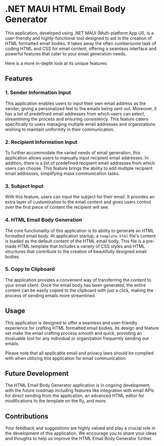 # .NET MAUI HTML Email Body Generator

This application, developed using .NET MAUI (Multi-platform App UI), is a user-friendly and highly-functional tool designed to aid in the creation of HTML formatted email bodies. It takes away the often cumbersome task of coding HTML and CSS for email content, offering a seamless interface and powerful features that cater to your email generation needs.

Here is a more in-depth look at its unique features:

## Features

### 1. Sender Information Input

This application enables users to input their own email address as the sender, giving a personalized feel to the emails being sent out. Moreover, it has a list of predefined email addresses from which users can select, streamlining the process and ensuring consistency. This feature caters specifically to users managing multiple email addresses and organizations wishing to maintain uniformity in their communication.

### 2. Recipient Information Input

To further accommodate the varied needs of email generation, this application allows users to manually input recipient email addresses. In addition, there is a list of predefined recipient email addresses from which users can choose. This feature brings the ability to add multiple recipient email addresses, simplifying mass communication tasks.

### 3. Subject Input

With this feature, users can input the subject for their email. It provides an extra layer of customization to the email content and gives users control over the first piece of content the recipient will see.

### 4. HTML Email Body Generation

The core functionality of this application is its ability to generate an HTML formatted email body. At application startup, a `template.html` file's content is loaded as the default content of the HTML email body. This file is a pre-made HTML template that includes a variety of CSS styles and HTML structures that contribute to the creation of beautifully designed email bodies.

### 5. Copy to Clipboard

The application provides a convenient way of transferring the content to your email client. Once the email body has been generated, the entire content can be easily copied to the clipboard with just a click, making the process of sending emails more streamlined.

## Usage

This application is designed to offer a seamless and user-friendly experience for crafting HTML formatted email bodies. Its design and feature set make the email crafting process smooth and quick, providing an invaluable tool for any individual or organization frequently sending out emails.

Please note that all applicable email and privacy laws should be complied with when utilizing this application for email communication.

## Future Development

The HTML Email Body Generator application is in ongoing development, with the future roadmap including features like integration with email APIs for direct sending from the application, an advanced HTML editor for modifications to the template on the fly, and more.

## Contributions

Your feedback and suggestions are highly valued and play a crucial role in the development of this application. We encourage you to share your ideas and thoughts to help us improve the HTML Email Body Generator further.
